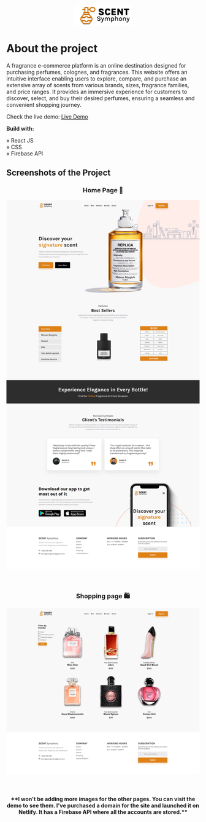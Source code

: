 <div align='center'><img style="width:30%" src='/src/images/logo/logo.png'/></div>

# About the project

A fragrance e-commerce platform is an online destination designed for purchasing perfumes, colognes, and fragrances. This website offers an intuitive interface enabling users to explore, compare, and purchase an extensive array of scents from various brands, sizes, fragrance families, and price ranges. It provides an immersive experience for customers to discover, select, and buy their desired perfumes, ensuring a seamless and convenient shopping journey.

Check the live demo: [Live Demo](https://scentsymphony.tech/)

**Build with:**

» React JS <br>
» CSS <br>
» Firebase API

## Screenshots of the Project

<h3 align='center'>Home Page 🏡</h3>
<div align='center'><img src='/src/images/logo/fullpage.png'/></div>
<br>
<br>
<h3 align='center'>Shopping page 🛍️</h3>
<div align='center'><img src='/src/images/logo/shoppingpage.png'/></div>
<br>
<br>
<h4 align='center'>**I won't be adding more images for the other pages. You can visit the demo to see them. I've purchased a domain for the site and launched it on Netlify. It has a Firebase API where all the accounts are stored.**</h4>
